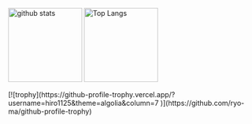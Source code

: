 <p align="left"> 
 <img alt="github stats" height="150px" src="https://github-readme-stats.vercel.app/api?username=hiro1125&theme=algolia&show_icons=ture" />
  <img alt="Top Langs" height="150px" src="https://github-readme-stats.vercel.app/api/top-langs/?username=hiro1125&show_icons=true&theme=algolia" />
</p>
[![trophy](https://github-profile-trophy.vercel.app/?username=hiro1125&theme=algolia&column=7
)](https://github.com/ryo-ma/github-profile-trophy)

